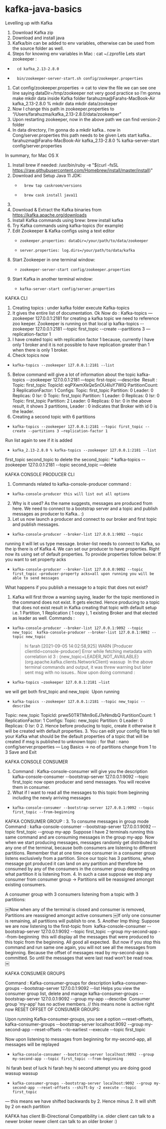 # kafka-java-basics

Levelling up with Kafka

1. Download Kafka zip
2. Download and install java
3. Kafka/bin can be added to env variables, otherwise can be used from the source folder as well.
4. Steps for knowing env variables in Mac : cat ~/.zprofile
Lets start zookeeper : 
* 		cd kafka_2.13-2.8.0
* 		bin/zookeeper-server-start.sh config/zookeeper.properties
1. Cat config/zookeeper.properties -> cat to view the file we can see one line saying dataDir=/tmp/zookeeper not very good practice so I’m gonna make mkdir data inside Kafka folder farahuzma@Farahs-MacBook-Air kafka_2.13-2.8.0 % mkdir data mkdir data/zookeper
2. Now I change this path in zookeeper.properties to “/Users/farahuzma/kafka_2.13-2.8.0/data/zookeeper”
3. Upon restarting zookeeper, now in the above path we can find version-2 folder
4. In data directory, I’m gonna do a mkdir kafka.. now in Cong/server.properties this path needs to be given
Lets start kafka..  farahuzma@Farahs-MacBook-Air kafka_2.13-2.8.0 % kafka-server-start config/server.properties

In summary, for Mac OS X
1. Install brew if needed: /usr/bin/ruby -e "$(curl -fsSL https://raw.githubusercontent.com/Homebrew/install/master/install)" 
2. Download and Setup Java 11 JDK:
    * 		brew tap caskroom/versions
    * 		brew cask install java11
3.   
4. Download & Extract the Kafka binaries from https://kafka.apache.org/downloads
5. Install Kafka commands using brew: brew install kafka
6. Try Kafka commands using kafka-topics (for example)
7. Edit Zookeeper & Kafka configs using a text editor
    *     zookeeper.properties: dataDir=/your/path/to/data/zookeeper
    *     server.properties: log.dirs=/your/path/to/data/kafka 
8. Start Zookeeper in one terminal window: 
    *     zookeeper-server-start config/zookeeper.properties
9. Start Kafka in another terminal window: 
    *     kafka-server-start config/server.properties


KAFKA CLI

1. Creating topics : under kafka folder execute Kafka-topics
2. It gives the entire list of documentation. Ok
Now do : Kafka-topics —zookeeper 127.0.0.1:2181 for creating a kafka topic we need to reference zoo keeper. Zookeeper is running on that local ip kafka-topics --zookeeper 127.0.0.1:2181 --topic first_topic --create --partitions 3 —replication-factor 1
3. I have created topic with replication factor 1 because, currently I have only 1 broker and it is not possible to have replication greater than 1 when there is only 1 broker.
4. Check topics now 
*     kafka-topics --zookeeper 127.0.0.1:2181 --list
5. Below command will give a lot of information about the topic kafka-topics --zookeeper 127.0.0.1:2181 —topic first-topic —describe  Result : Topic: first_topic	TopicId: eqPXwmXkQeSnOU4IuY7WlQ	PartitionCount: 3	ReplicationFactor: 1	Configs: 
	Topic: first_topic	Partition: 0	Leader: 0	Replicas: 0	Isr: 0
	Topic: first_topic	Partition: 1	Leader: 0	Replicas: 0	Isr: 0
	Topic: first_topic	Partition: 2	Leader: 0	Replicas: 0	Isr: 0 in the above result, it shows 3 partitions, Leader : 0 indicates that Broker with id 0 is the leader.
6. Creating a second topic with 6 partitions
*     kafka-topics --zookeeper 127.0.0.1:2181 --topic first_topic --create --partitions 3 —replication-factor 1
Run list again to see if it is added
*     kafka_2.13-2.8.0 % kafka-topics --zookeeper 127.0.0.1:2181 --list                                                            
first_topic
second_topic
to delete the second_topic:
	*     kafka-topics --zookeeper 127.0.0.1:2181 --topic second_topic —delete

KAFKA CONSOLE PRODUCER CLI

1. Commands related to kafka-console-producer command : 
*     kafka-console-producer this will list out all options
2. Why is it used? As the name suggests, messages are produced from here. We need to connect to a bootstrap server and a topic and publish messages as producer to Kafka.. :)
3. Let us now launch a producer and connect to our broker and first topic and publish messages.
*     kafka-console-producer --broker-list 127.0.0.1:9092 --topic 
running it will let us type message. broker-list needs to connect to Kafka, so the ip there is of Kafka
4. We can set our producer to have properties. Right now its using set of default properties. To provide properties follow below: If you want to set property acks
*     kafka-console-producer --broker-list 127.0.0.0:9092 --topic first_topic —producer-property acks=all upon running you will be able to send messages
What happens if you publish a message to a topic that does not exist? 
1. Kafka will first throw a warning saying, leader for the topic mentioned in the command does not exist. It gets elected. Hence producing to a topic that does not exist result in Kafka creating that topic with default setup i.e. 1 Partition, 1 Replication ( 1 copy ), 1 existing Broker and that elected as leader as well. Commands :
*     kafka-console-producer --broker-list 127.0.0.1:9092 --topic new_topic  kafka-console-producer --broker-list 127.0.0.1:9092 --topic new_topic  
	>hi farah
[2021-09-05 14:02:58,925] WARN [Producer clientId=console-producer] Error while fetching metadata 	with correlation id 3 : {new_topic=LEADER_NOT_AVAILABLE} (org.apache.kafka.clients.NetworkClient)
	>wassup 
In the above terminal commands and output, it was threw warning but later sent msg with no issues..
Now upon doing command : 
*     kafka-topics —zookeeper 127.0.0.1:2181 —list
we will get both first_topic and new_topic  Upon running 
*     kafka-topics --zookeeper 127.0.0.1:2181 --topic new_topic --describe
Topic: new_topic	TopicId: prwe50TRTMm9oEJ7eNmdbQ	PartitionCount: 1	ReplicationFactor: 1	Configs: 
Topic: new_topic	Partition: 0	Leader: 0	Replicas: 0	Isr: 0
2. Hence before producing to topic, create it otherwise it will be created with default properties.
3. You can edit your config file to tell your Kafka what should be the default properties of a topic that will be created if msg is published to unknown topic : for that : nano config/server.properties  — Log Basics -> no of partitions change from 1 to 3 Save and Exit

KAFKA CONSOLE CONSUMER

1. Command : Kafka-console-consumer will give you the description kafka-console-consumer --bootstrap-server 127.0.0.1:9092 --topic first_topic now open producer and send messages. You will receive them in consumer.
2. What if I want to read all the messages to this topic from beginning including the newly arriving messages
*     kafka-console-consumer --bootstrap-server 127.0.0.1:9092 --topic first_topic --from-beginning
KAFKA CONSUMER GROUP :
3. To consume messages in group mode Command : kafka-console-consumer --bootstrap-server 127.0.0.1:9092 --topic first_topic --group my-app  Suppose I have 2 terminals running this same command and are consuming messages in the group my-app  Now when we start producing messages, messages randomly get distributed to any one of the terminal, because both consumers are listening to different partitions. Remember that at one time one consumer in a consumer group listens exclusively from a partition. Since our topic has 3 partitions, when message got produced it can land on any partition and therefore be consumed by any of the consumers in the consumer group depending on what partition it is listening from.
4. In such a case suppose we stop any consumer from consumer group -> Partitions will be reassigned amongst existing consumers.

A consumer group with 3 consumers listening from a topic with 3 partitions: 


￼Now when any of the terminal is closed and consumer is removed, Partitions are reassigned amongst active consumers
￼If only one consumer is remaining, all partitions will publish to one.
5. Another Imp thing: Suppose we are now listening to the first-topic from  kafka-console-consumer --bootstrap-server 127.0.0.1:9092 --topic first_topic --group my-second-app --from-beginning  this will display all the messages that were produced to this topic from the beginning. All good all expected.  But now if you stop this command and run same one again, you will not see all the messages from beginning. Because the offset of messages read by my-second-app is committed. So until the messages that were last read won’t be read now.  
￼

KAFKA CONSUMER GROUPS

Command : Kafka-consumer-groups for description kafka-consumer-groups --bootstrap-server 127.0.0.1:9092 --list
Helps you view the consumer group list, delete and manage kafka-consumer-groups --bootstrap-server 127.0.0.1:9092 --group my-app --describe  Consumer group 'my-app' has no active members. // this means none is active right now
RESET OFFSET OF CONSUMER GROUPS:

Upon running Kafka-consumer-groups, you see a option —reset-offsets,   kafka-consumer-groups --bootstrap-server localhost:9092 --group my-second-app --reset-offsets --to-earliest --execute --topic first_topic

Now upon listening to messages from beginning for my-second-app, all messages will be replayed
*     kafka-console-consumer --bootstrap-server localhost:9092 --group my-second-app --topic first_topic --from-beginning
 hi farah
best of luck 
hi farah
hey
hi
second attempt
you are doing good
wassup
wassup

*     kafka-consumer-groups --bootstrap-server localhost:9092 --group my-second-app --reset-offsets --shift-by -2 execute --topic first_topic 
— this means we have shifted backwards by 2. Hence minus 2. It will shift by 2 on each partition


KAFKA has client Bi-Directional Compatibility i.e. older client can talk to a newer broker newer client can talk to an older broker :) 

